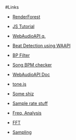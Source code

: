 
#Links
- [RenderForest](https://www.renderforest.com/music-visualisations)

- [JS Tutorial](https://javascript.info/)

- [WebAudioAPI q.](https://stackoverflow.com/questions/30110701/how-can-i-use-js-webaudioapi-for-beat-detection/30112800)

- [Beat Detection using WAAPI](http://joesul.li/van/beat-detection-using-web-audio/)

- [BP Filter](https://en.wikipedia.org/wiki/Band-pass_filter)

- [Song BPM checker](https://songbpm.com/searches/marshmello-summer)

- [WebAudioAPI Doc](https://developer.mozilla.org/en-US/docs/Web/API/Web_Audio_API)

- [tone.js](https://tonejs.github.io/)

- [Some shiz](https://www.cs.cmu.edu/~music/cmsip/schedule.html)

- [Sample rate stuff](https://www.sweetwater.com/insync/7-things-about-sample-rate/)

- [Freq. Analysis](https://en.wikipedia.org/wiki/Time%E2%80%93frequency_analysis_for_music_signals)

- [FFT](https://en.wikipedia.org/wiki/Fast_Fourier_transform)

- [Sampling](https://en.wikipedia.org/wiki/Sampling_(signal_processing))


